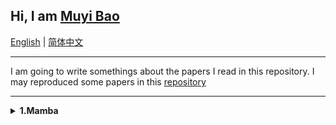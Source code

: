 ## Hi, I am [Muyi Bao](https://github.com/BaoBao0926/BaoBao0926.github.io)

[English](https://github.com/BaoBao0926/Paper_reading) | [简体中文](https://github.com/BaoBao0926/Paper_reading/blob/main/Readme_Chinese)

---

I am going to write somethings about the papers I read in this repository. I may reproduced some papers in this [repository](https://github.com/BaoBao0926/Overview-of-Reproduced-Project)

---

<details>      <!--    -----------------------------------------  1.Mamba   -------------------------------------------------------  -->
    <summary>
   <b> 1.Mamba </b> 
   </summary>   
   
   <br />


<details>      <!--    -----------------------------------------  1.1 Vision Mamba   -------------------------------------------------------  -->
    <summary>
   <b> 1.1 Vision Mamba </b> 
   </summary>   
   
   <br />


<details> 
   <summary>
   <b> 1.1.1 Vision Mamba Backbone Network</b>  <!--    -----------------------------------------  1.1.1 Vision Mamba Backbone Network  -------------------------------------------------------  -->
   </summary>   
   
   <br />


  <details> 
   <summary>
   <b style="font-size: larger;">1.1.1.1 Vision Mamba(Vim) </b> <!--   1.1.1.1  Vision Mamba(Vim)   -->
   </summary>   
    
   The Paper: [Vision Mamba: Efficient Visual Representation Learning with Bidirectional State Space Model](https://arxiv.org/abs/2401.09417)

  Very similar to the Vision Transformer
   
   Contributions:

   - The scan direction is bi-directional-forward and backward. The backword direction is implemented by flip()
   - Use zero, one and two cls tokens:
     - zero cls token, use max, mean or other ways
     - one cls token, we can insert use token at head, tail, middle or random position
     - two cls tokens, inset on at head and other one at tail

<img src="https://github.com/BaoBao0926/Overview-of-Reproduced-Project/blob/main/Code/009.Vision%20Mamba(Vim)/architecture.png" alt="Model" style="width: 600px; height: auto;"/>
    
   <br />

</details>


  <details> 
   <summary>
   <b style="font-size: larger;">1.1.1.2 Visual Mamba(VMamba) </b>    <!--   1.1.1.2  Visual Mamba(VMamba)   -->
   </summary>   
    
   The Paper: [VMamba: Visual State Space Model](https://arxiv.org/abs/2401.10166)

  Very similar to the Swim Transformer
   
   Contributions:

   - 2D Selective Scan(SS2D): use four directions to scan and then merge
   - VSS Block: change Mamba block. see in figure.
   - Architecutre: Using hierarchial architecture(similar to swim transformer), patch number smaller 4 times and channel bigger 2 times 

<img src="https://github.com/BaoBao0926/Paper_reading/blob/main/Image/1.Mamba/1.1%20VisionMamba/1.1.1%20Backbone_network/VMamba.png" alt="Model" style="width: 600px; height: auto;"/>
    
   <br />

</details>


<details> 
   <summary>
   <b style="font-size: larger;">1.1.1.3 Mamba-ND </b>          <!--   1.1.1.3  Mamba-ND   -->
   </summary>   
    
   The Paper: [VMaMamba-ND: Selective State Space Modeling for Multi-Dimensional Data](https://arxiv.org/abs/2402.05892)

  This paper believe itself is the general-implementation of Mamba in vision facing multi-dimensionaal data
   
   Contributions:

   - Layer-level and Block-level to deal multi-dimensional data.
     - Layer-level: in one mamba block, there are sevel directions to scan
     - Block-level: one mamba block with one certain directions. there are several such mamba block to scan data  
   - In Block-level, try H+H-W+W-T+T-, [H+H-][W+W-][T+T-], [H+H-W+W-][T+T-]. Find the sequence of H+H-W+W-T+T- is best. The code of this is very difficult to understand.
   - use three scan-dactorization policies. actually, I did not understand this fully.

<img src="https://github.com/BaoBao0926/Paper_reading/blob/main/Image/1.Mamba/1.1%20VisionMamba/1.1.1%20Backbone_network/Mamba-ND.png" alt="Model" style="width: 600px; height: auto;"/>
    
   <br />

</details>

<details> 
   <summary>
   <b style="font-size: larger;">1.1.1.4 Local Mamba </b>          <!--   1.1.1.4  Local Mamba   -->
   </summary>   
    
   The Paper: [LocalMamba: Visual State Space Model with Windowed Selective Scan](https://arxiv.org/pdf/2403.09338)

  Based on Vim and VMamba as baseline model. better performance than Vim and VMamba
   
   Contributions:

   - propose to use Fig.1.c way to scan. a local window first then next. two size, 2*2 window and 7*7 window
   - in one mamba block, use four different scan directions, choosing from
     - vertical, vertical-filp, horizontial, horizontial-flip, 2*2 window, 7*7 window
     - inspired by DARTS, using a trainable network and a learnable factor, choose in one layer which four directions from 8 above are used
   - SCAAttm, spatial and channel attention modules: this module can enhance the itegration of diverse features and eliminate extraneous information shown in Fig.3.b. It seems to like a attention module.

<img src="https://github.com/BaoBao0926/Paper_reading/blob/main/Image/1.Mamba/1.1%20VisionMamba/1.1.1%20Backbone_network/LocalMamba.png" alt="Model" style="width: 600px; height: auto;"/>
    
   <br />

</details>



</details>      <!--    -----------------------------------------  1.1.1 Vision Mamba Backbone Network  -------------------------------------------------------  -->

   
</details>      <!--    -----------------------------------------  1.1 Vision Mamba   -------------------------------------------------------  -->

</details>      <!--    -----------------------------------------  1. Mamba   -------------------------------------------------------  -->
